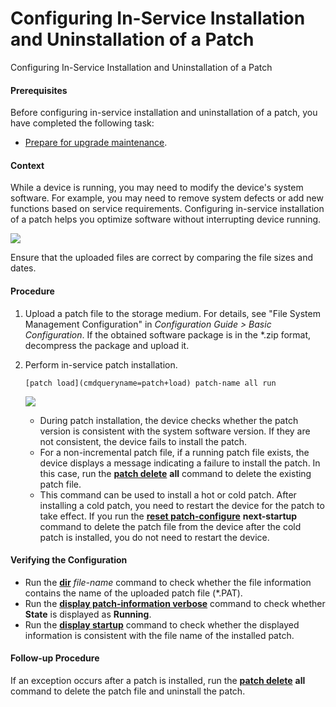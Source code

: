 Configuring In-Service Installation and Uninstallation of a Patch
=================================================================

Configuring In-Service Installation and Uninstallation of a Patch

#### Prerequisites

Before configuring in-service installation and uninstallation of a patch, you have completed the following task:

* [Prepare for upgrade maintenance](gx_upgrade_cfg_0005.html).

#### Context

While a device is running, you may need to modify the device's system software. For example, you may need to remove system defects or add new functions based on service requirements. Configuring in-service installation of a patch helps you optimize software without interrupting device running.

![](public_sys-resources/note_3.0-en-us.png) 

Ensure that the uploaded files are correct by comparing the file sizes and dates.



#### Procedure

1. Upload a patch file to the storage medium. For details, see "File System Management Configuration" in *Configuration Guide > Basic Configuration*. If the obtained software package is in the \*.zip format, decompress the package and upload it.
2. Perform in-service patch installation.
   
   
   ```
   [patch load](cmdqueryname=patch+load) patch-name all run
   ```
   ![](public_sys-resources/note_3.0-en-us.png) 
   * During patch installation, the device checks whether the patch version is consistent with the system software version. If they are not consistent, the device fails to install the patch.
   * For a non-incremental patch file, if a running patch file exists, the device displays a message indicating a failure to install the patch. In this case, run the [**patch delete**](cmdqueryname=patch+delete) **all** command to delete the existing patch file.
   * This command can be used to install a hot or cold patch. After installing a cold patch, you need to restart the device for the patch to take effect. If you run the [**reset patch-configure**](cmdqueryname=reset+patch-configure) **next-startup** command to delete the patch file from the device after the cold patch is installed, you do not need to restart the device.

#### Verifying the Configuration

* Run the [**dir**](cmdqueryname=dir) *file-name* command to check whether the file information contains the name of the uploaded patch file (\*.PAT).
* Run the [**display patch-information verbose**](cmdqueryname=display+patch-information+verbose) command to check whether **State** is displayed as **Running**.
* Run the [**display startup**](cmdqueryname=display+startup) command to check whether the displayed information is consistent with the file name of the installed patch.

#### Follow-up Procedure

If an exception occurs after a patch is installed, run the [**patch delete**](cmdqueryname=patch+delete) **all** command to delete the patch file and uninstall the patch.